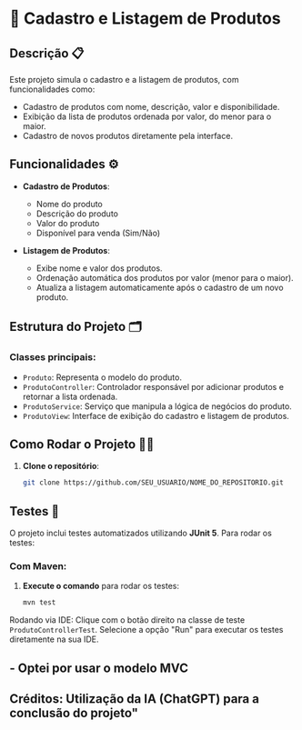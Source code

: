 # 🚀 Cadastro e Listagem de Produtos

## Descrição 📋
Este projeto simula o cadastro e a listagem de produtos, com funcionalidades como:
- Cadastro de produtos com nome, descrição, valor e disponibilidade.
- Exibição da lista de produtos ordenada por valor, do menor para o maior.
- Cadastro de novos produtos diretamente pela interface.

## Funcionalidades ⚙️
- **Cadastro de Produtos**: 
  - Nome do produto
  - Descrição do produto
  - Valor do produto
  - Disponível para venda (Sim/Não)

- **Listagem de Produtos**:
  - Exibe nome e valor dos produtos.
  - Ordenação automática dos produtos por valor (menor para o maior).
  - Atualiza a listagem automaticamente após o cadastro de um novo produto.

## Estrutura do Projeto 🗂️

### Classes principais:

- `Produto`: Representa o modelo do produto.
- `ProdutoController`: Controlador responsável por adicionar produtos e retornar a lista ordenada.
- `ProdutoService`: Serviço que manipula a lógica de negócios do produto.
- `ProdutoView`: Interface de exibição do cadastro e listagem de produtos.

## Como Rodar o Projeto 🏃‍♂️

1. **Clone o repositório**:
   ```bash
   git clone https://github.com/SEU_USUARIO/NOME_DO_REPOSITORIO.git
## Testes 🧪

O projeto inclui testes automatizados utilizando **JUnit 5**. Para rodar os testes:

### Com Maven:

1. **Execute o comando** para rodar os testes:
   ```bash
   mvn test

Rodando via IDE:
Clique com o botão direito na classe de teste `ProdutoControllerTest`.
Selecione a opção "Run" para executar os testes diretamente na sua IDE.

## - Optei por usar o modelo MVC

## Créditos: Utilização da IA (ChatGPT) para a conclusão do projeto"
